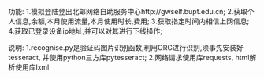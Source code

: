 功能:
1.模拟登陆登出北邮网络自助服务中心http://gwself.bupt.edu.cn;
2.获取个人信息,余额,本月使用流量,本月使用时长,费用;
3.获取指定时间内相信上网信息;
4.获取已登录设备ip地址,并可以对其进行下线操作;

说明:
1.recognise.py是验证码图片识别函数,利用ORC进行识别,须事先安装好tesseract, 并使用python三方库pytesseract;
2.网络请求使用库requests, html解析使用库lxml

